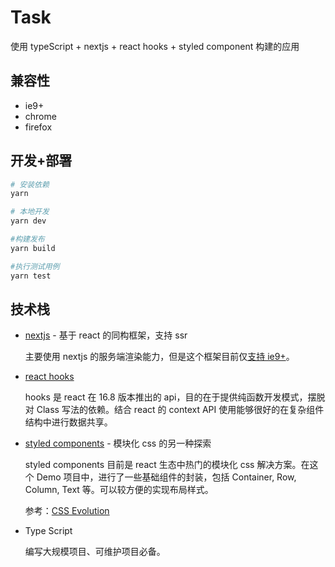 # Task

使用 typeScript + nextjs + react hooks + styled component 构建的应用

## 兼容性

- ie9+
- chrome
- firefox

## 开发+部署

``` bash
# 安装依赖
yarn

# 本地开发
yarn dev

#构建发布
yarn build

#执行测试用例
yarn test
```

## 技术栈

- [nextjs](https://github.com/zeit/next.js) - 基于 react 的同构框架，支持 ssr

  主要使用 nextjs 的服务端渲染能力，但是这个框架目前仅[支持 ie9+](https://github.com/zeit/next.js/issues/3505#issuecomment-354128007)。

- [react hooks](https://reactjs.org/docs/hooks-intro.html)

  hooks 是 react 在 16.8 版本推出的 api，目的在于提供纯函数开发模式，摆脱对 Class 写法的依赖。结合 react 的 context API 使用能够很好的在复杂组件结构中进行数据共享。

- [styled components](https://www.styled-components.com/) - 模块化 css 的另一种探索

  styled components 目前是 react 生态中热门的模块化 css 解决方案。在这个 Demo 项目中，进行了一些基础组件的封装，包括 Container, Row, Column, Text 等。可以较方便的实现布局样式。

  参考：[CSS Evolution](https://medium.com/@perezpriego7/css-evolution-from-css-sass-bem-css-modules-to-styled-components-d4c1da3a659b)

- Type Script

  编写大规模项目、可维护项目必备。